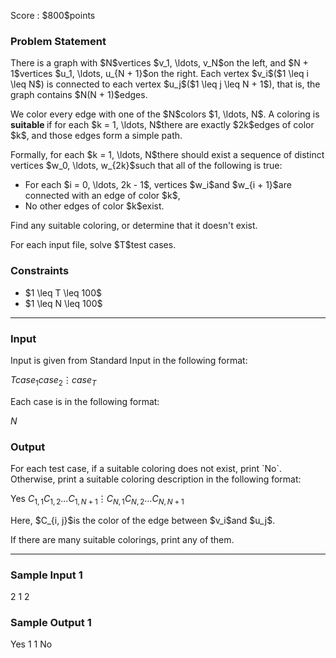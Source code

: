 
<div>

<span>

<span>

<p>
Score : $800$points
</p>

<div>

<section>

### **Problem Statement**

<p>
There is a graph with $N$vertices $v_1, \ldots, v_N$on the left, and $N + 1$vertices $u_1, \ldots, u_{N + 1}$on the right. Each vertex $v_i$($1 \leq i \leq N$) is connected to each vertex $u_j$($1 \leq j \leq N + 1$), that is, the graph contains $N(N + 1)$edges.
</p>

<p>
We color every edge with one of the $N$colors $1, \ldots, N$. A coloring is 
<strong>
suitable
</strong>
if for each $k = 1, \ldots, N$there are exactly $2k$edges of color $k$, and those edges form a simple path.
</p>

<p>
Formally, for each $k = 1, \ldots, N$there should exist a sequence of distinct vertices $w_0, \ldots, w_{2k}$such that all of the following is true:
</p>

<ul>

<li>
For each $i = 0, \ldots, 2k - 1$, vertices $w_i$and $w_{i + 1}$are connected with an edge of color $k$,
</li>

<li>
No other edges of color $k$exist.
</li>

</ul>

<p>
Find any suitable coloring, or determine that it doesn't exist.
</p>

<p>
For each input file, solve $T$test cases.
</p>

</section>

</div>

<div>

<section>

### **Constraints**

<ul>

<li>
$1 \leq T \leq 100$
</li>

<li>
$1 \leq N \leq 100$
</li>

</ul>

</section>

</div>

---

<div>

<div>

<section>

### **Input**

<p>
Input is given from Standard Input in the following format:
</p>

<div>

$T$$case_1$$case_2$$\vdots$$case_T$
</div>

<p>
Each case is in the following format:
</p>

<div>

$N$
</div>

</section>

</div>

<div>

<section>

### **Output**

<p>
For each test case, if a suitable coloring does not exist, print `No`. Otherwise, print a suitable coloring description in the following format:
</p>

<div>

Yes
$C_{1, 1}$$C_{1, 2}$$\ldots$$C_{1, N + 1}$$\vdots$$C_{N, 1}$$C_{N, 2}$$\ldots$$C_{N, N + 1}$
</div>

<p>
Here, $C_{i, j}$is the color of the edge between $v_i$and $u_j$.
</p>

<p>
If there are many suitable colorings, print any of them.
</p>

</section>

</div>

</div>

---

<div>

<section>

### **Sample Input 1**

<div>

2
1
2

</div>

</section>

</div>

<div>

<section>

### **Sample Output 1**

<div>

Yes
1 1
No

</div>

</section>

</div>

</span>

</span>

</div>
